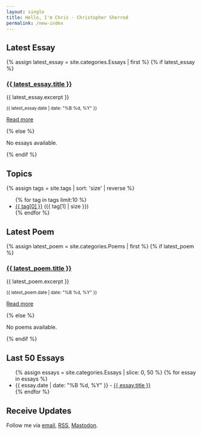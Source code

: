 ```yaml
---
layout: single
title: Hello, I'm Chris - Christopher Sherrod
permalink: /new-index
---
```

<div class="home">
  <!-- Latest Post in Essays -->
  <section id="latest-essay">
    <h2>Latest Essay</h2>
    {% assign latest_essay = site.categories.Essays | first %}
    {% if latest_essay %}
      <article>
        <h3><a href="{{ latest_essay.url }}">{{ latest_essay.title }}</a></h3>
        <p>{{ latest_essay.excerpt }}</p>
        <p><small>{{ latest_essay.date | date: "%B %d, %Y" }}</small></p>
        <p><a href="{{ latest_essay.url }}">Read more</a></p>
      </article>
    {% else %}
      <p>No essays available.</p>
    {% endif %}
  </section>

  <!-- Top 10 Tags -->
  <section id="top-tags">
    <h2>Topics</h2>
    {% assign tags = site.tags | sort: 'size' | reverse %}
    <ul>
      {% for tag in tags limit:10 %}
        <li><a href="{{ site.baseurl }}/tag/{{ tag[0] }}">{{ tag[0] }}</a> ({{ tag[1] | size }})</li>
      {% endfor %}
    </ul>
  </section>

  <!-- Latest Post in Poems -->
  <section id="latest-poem">
    <h2>Latest Poem</h2>
    {% assign latest_poem = site.categories.Poems | first %}
    {% if latest_poem %}
      <article>
        <h3><a href="{{ latest_poem.url }}">{{ latest_poem.title }}</a></h3>
        <p>{{ latest_poem.excerpt }}</p>
        <p><small>{{ latest_poem.date | date: "%B %d, %Y" }}</small></p>
        <p><a href="{{ latest_poem.url }}">Read more</a></p>
      </article>
    {% else %}
      <p>No poems available.</p>
    {% endif %}
  </section>
</div>

  <!-- Last 50 Essays -->
  <section id="last-50-essays">
    <h2>Last 50 Essays</h2>
    <ul>
      {% assign essays = site.categories.Essays | slice: 0, 50 %}
      {% for essay in essays %}
        <li>
          <span>{{ essay.date | date: "%B %d, %Y" }}</span> - 
          <a href="{{ essay.url }}">{{ essay.title }}</a>
        </li>
      {% endfor %}
    </ul>
  </section>

## Receive Updates
Follow me via [email](/newsletter/), [RSS](/feed.xml), [Mastodon](https://pkmsocial/@chris).